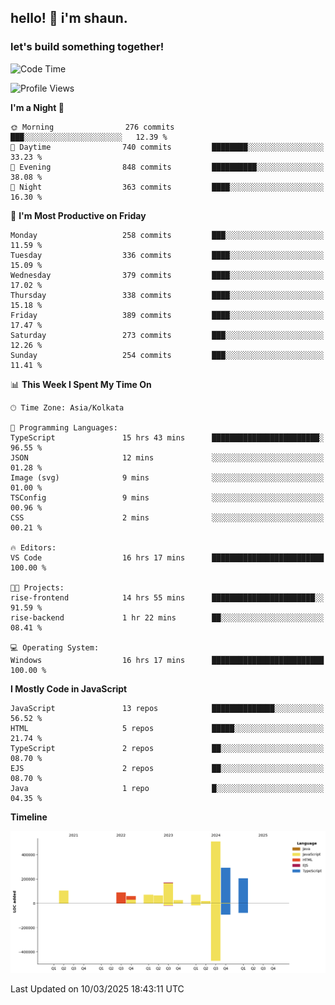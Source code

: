 ## hello! 👋 i'm shaun. 
### let's build something together!
<!--START_SECTION:waka-->
![Code Time](http://img.shields.io/badge/Code%20Time-41%20hrs%2055%20mins-blue)

![Profile Views](http://img.shields.io/badge/Profile%20Views-0-blue)

**I'm a Night 🦉** 

```text
🌞 Morning                276 commits         ███░░░░░░░░░░░░░░░░░░░░░░   12.39 % 
🌆 Daytime                740 commits         ████████░░░░░░░░░░░░░░░░░   33.23 % 
🌃 Evening                848 commits         ██████████░░░░░░░░░░░░░░░   38.08 % 
🌙 Night                  363 commits         ████░░░░░░░░░░░░░░░░░░░░░   16.30 % 
```
📅 **I'm Most Productive on Friday** 

```text
Monday                   258 commits         ███░░░░░░░░░░░░░░░░░░░░░░   11.59 % 
Tuesday                  336 commits         ████░░░░░░░░░░░░░░░░░░░░░   15.09 % 
Wednesday                379 commits         ████░░░░░░░░░░░░░░░░░░░░░   17.02 % 
Thursday                 338 commits         ████░░░░░░░░░░░░░░░░░░░░░   15.18 % 
Friday                   389 commits         ████░░░░░░░░░░░░░░░░░░░░░   17.47 % 
Saturday                 273 commits         ███░░░░░░░░░░░░░░░░░░░░░░   12.26 % 
Sunday                   254 commits         ███░░░░░░░░░░░░░░░░░░░░░░   11.41 % 
```


📊 **This Week I Spent My Time On** 

```text
🕑︎ Time Zone: Asia/Kolkata

💬 Programming Languages: 
TypeScript               15 hrs 43 mins      ████████████████████████░   96.55 % 
JSON                     12 mins             ░░░░░░░░░░░░░░░░░░░░░░░░░   01.28 % 
Image (svg)              9 mins              ░░░░░░░░░░░░░░░░░░░░░░░░░   01.00 % 
TSConfig                 9 mins              ░░░░░░░░░░░░░░░░░░░░░░░░░   00.96 % 
CSS                      2 mins              ░░░░░░░░░░░░░░░░░░░░░░░░░   00.21 % 

🔥 Editors: 
VS Code                  16 hrs 17 mins      █████████████████████████   100.00 % 

🐱‍💻 Projects: 
rise-frontend            14 hrs 55 mins      ███████████████████████░░   91.59 % 
rise-backend             1 hr 22 mins        ██░░░░░░░░░░░░░░░░░░░░░░░   08.41 % 

💻 Operating System: 
Windows                  16 hrs 17 mins      █████████████████████████   100.00 % 
```

**I Mostly Code in JavaScript** 

```text
JavaScript               13 repos            ██████████████░░░░░░░░░░░   56.52 % 
HTML                     5 repos             █████░░░░░░░░░░░░░░░░░░░░   21.74 % 
TypeScript               2 repos             ██░░░░░░░░░░░░░░░░░░░░░░░   08.70 % 
EJS                      2 repos             ██░░░░░░░░░░░░░░░░░░░░░░░   08.70 % 
Java                     1 repo              █░░░░░░░░░░░░░░░░░░░░░░░░   04.35 % 
```



**Timeline**

![Lines of Code chart](https://raw.githubusercontent.com/ShaunDaniel/ShaunDaniel/main/assets/bar_graph.png)


 Last Updated on 10/03/2025 18:43:11 UTC
<!--END_SECTION:waka-->
